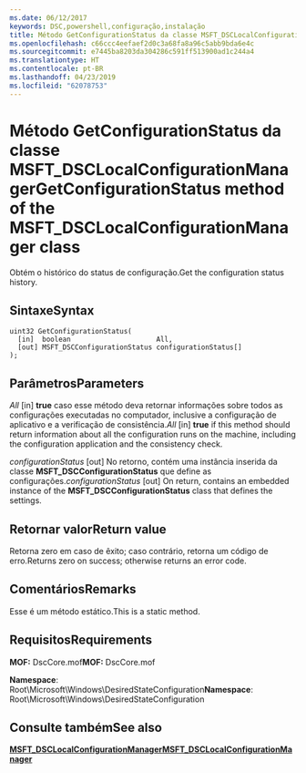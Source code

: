 ```yaml
---
ms.date: 06/12/2017
keywords: DSC,powershell,configuração,instalação
title: Método GetConfigurationStatus da classe MSFT_DSCLocalConfigurationManager
ms.openlocfilehash: c66ccc4eefaef2d0c3a68fa8a96c5abb9bda6e4c
ms.sourcegitcommit: e7445ba8203da304286c591ff513900ad1c244a4
ms.translationtype: HT
ms.contentlocale: pt-BR
ms.lasthandoff: 04/23/2019
ms.locfileid: "62078753"
---
```

# <a name="getconfigurationstatus-method-of-the-msftdsclocalconfigurationmanager-class"></a><span data-ttu-id="7e25c-103">Método GetConfigurationStatus da classe MSFT_DSCLocalConfigurationManager</span><span class="sxs-lookup"><span data-stu-id="7e25c-103">GetConfigurationStatus method of the MSFT_DSCLocalConfigurationManager class</span></span>

<span data-ttu-id="7e25c-104">Obtém o histórico do status de configuração.</span><span class="sxs-lookup"><span data-stu-id="7e25c-104">Get the configuration status history.</span></span>

## <a name="syntax"></a><span data-ttu-id="7e25c-105">Sintaxe</span><span class="sxs-lookup"><span data-stu-id="7e25c-105">Syntax</span></span>

```mof
uint32 GetConfigurationStatus(
  [in]  boolean                     All,
  [out] MSFT_DSCConfigurationStatus configurationStatus[]
);
```

## <a name="parameters"></a><span data-ttu-id="7e25c-106">Parâmetros</span><span class="sxs-lookup"><span data-stu-id="7e25c-106">Parameters</span></span>

<span data-ttu-id="7e25c-107">*All* \[in\] **true** caso esse método deva retornar informações sobre todos as configurações executadas no computador, inclusive a configuração de aplicativo e a verificação de consistência.</span><span class="sxs-lookup"><span data-stu-id="7e25c-107">*All* \[in\] **true** if this method should return information about all the configuration runs on the machine, including the configuration application and the consistency check.</span></span>

<span data-ttu-id="7e25c-108">*configurationStatus* \[out\] No retorno, contém uma instância inserida da classe **MSFT_DSCConfigurationStatus** que define as configurações.</span><span class="sxs-lookup"><span data-stu-id="7e25c-108">*configurationStatus* \[out\] On return, contains an embedded instance of the **MSFT_DSCConfigurationStatus** class that defines the settings.</span></span>

## <a name="return-value"></a><span data-ttu-id="7e25c-109">Retornar valor</span><span class="sxs-lookup"><span data-stu-id="7e25c-109">Return value</span></span>

<span data-ttu-id="7e25c-110">Retorna zero em caso de êxito; caso contrário, retorna um código de erro.</span><span class="sxs-lookup"><span data-stu-id="7e25c-110">Returns zero on success; otherwise returns an error code.</span></span>

## <a name="remarks"></a><span data-ttu-id="7e25c-111">Comentários</span><span class="sxs-lookup"><span data-stu-id="7e25c-111">Remarks</span></span>

<span data-ttu-id="7e25c-112">Esse é um método estático.</span><span class="sxs-lookup"><span data-stu-id="7e25c-112">This is a static method.</span></span>

## <a name="requirements"></a><span data-ttu-id="7e25c-113">Requisitos</span><span class="sxs-lookup"><span data-stu-id="7e25c-113">Requirements</span></span>

<span data-ttu-id="7e25c-114">**MOF:** DscCore.mof</span><span class="sxs-lookup"><span data-stu-id="7e25c-114">**MOF:** DscCore.mof</span></span>

<span data-ttu-id="7e25c-115">**Namespace**: Root\Microsoft\Windows\DesiredStateConfiguration</span><span class="sxs-lookup"><span data-stu-id="7e25c-115">**Namespace**: Root\Microsoft\Windows\DesiredStateConfiguration</span></span>

## <a name="see-also"></a><span data-ttu-id="7e25c-116">Consulte também</span><span class="sxs-lookup"><span data-stu-id="7e25c-116">See also</span></span>

[<span data-ttu-id="7e25c-117">**MSFT_DSCLocalConfigurationManager**</span><span class="sxs-lookup"><span data-stu-id="7e25c-117">**MSFT_DSCLocalConfigurationManager**</span></span>](msft-dsclocalconfigurationmanager.md)